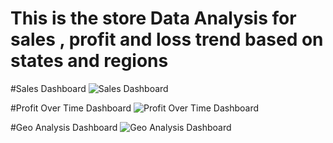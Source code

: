 # This is the store Data Analysis for sales , profit and loss trend based on states and regions

#Sales Dashboard
![Sales Dashboard](https://github.com/nirmal2i43a5/Tableau-Store-Data-Analysis/assets/53563750/a0c0483f-9f09-4e45-96c9-a14a5414c6ea)

#Profit Over Time Dashboard
![Profit Over Time Dashboard](https://github.com/nirmal2i43a5/Tableau-Store-Data-Analysis/assets/53563750/c59e4412-e3b5-45e8-b864-fb097d7d63c8)

#Geo Analysis Dashboard
![Geo Analysis Dashboard](https://github.com/nirmal2i43a5/Tableau-Store-Data-Analysis/assets/53563750/3d076ba4-ea3c-49cc-973f-dd4484ab0bb5)



